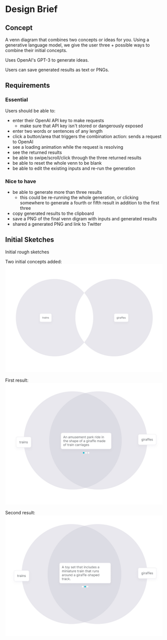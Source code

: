 # Design Brief

## Concept

A venn diagram that combines two concepts or ideas for you. Using a generative language model, we give the user three + possible ways to combine their initial concepts.

Uses OpenAI's GPT-3 to generate ideas.

Users can save generated results as text or PNGs.

## Requirements

### Essential

Users should be able to:
- enter their OpenAI API key to make requests
  - make sure that API key isn't stored or dangerously exposed
- enter two words or sentences of any length
- click a button/area that triggers the combination action: sends a request to OpenAI
- see a loading animation while the request is resolving
- see the returned results
- be able to swipe/scroll/click through the three returned results
- be able to reset the whole venn to be blank
- be able to edit the existing inputs and re-run the generation

### Nice to have

- be able to generate more than three results
  - this could be re-running the whole generation, or clicking somewhere to generate a fourth or fifth result in addition to the first three
- copy generated results to the clipboard
- save a PNG of the final venn digram with inputs and generated results
- shared a generated PNG and link to Twitter

## Initial Sketches

Initial rough sketches

Two initial concepts added:
![](images/sketch1.jpg)

First result:
![](images/sketch2.jpg)

Second result:
![](images/sketch3.jpg)